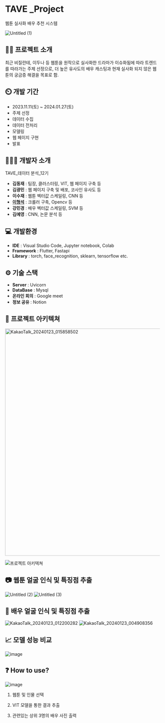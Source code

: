 # TAVE  _Project
웹툰 실사화 배우 추천 시스템


![Untitled (1)](https://github.com/maeseok/TAVE_Project/assets/87814233/8d33ed25-1433-44a7-b02a-ee1921e2f5d4)





## 👨‍🏫 프로젝트 소개
최근 비질란테, 이두나 등 웹툰을 원작으로 실사화한 드라마가 이슈화됨에 따라 트렌드를 따라가는 주제 선정으로, 더 높은 유사도의 배우 캐스팅과 현재 실사화 되지 않은 웹툰의 궁금증 해결을 목표로 함.

## ⏲️ 개발 기간 
- 2023.11.11(토) ~ 2024.01.27(토)
- 주제 선정
- 데이터 수집
- 데이터 전처리
- 모델링
- 웹 페이지 구현
- 발표
  
## 🧑‍🤝‍🧑 개발자 소개 
TAVE_데이터 분석_12기
- **김동재** : 팀장, 클러스터링, VIT, 웹 페이지 구축 등
- **김광민** : 웹 페이지 구축 및 배포, 코사인 유사도 등
- **이수재** : 웹툰 벡터값 스케일링, CNN 등
- **[이형석](https://blog.naver.com/mae_seok)** : 크롤러 구축, Opencv 등
- **강민경** : 배우 벡터값 스케일링, SVM 등
- **김예영** : CNN, 논문 분석 등
  
## 💻 개발환경
- **IDE** : Visual Studio Code, Jupyter notebook, Colab
- **Framework** : Flutter, Fastapi
- **Library** : torch, face_recognition, sklearn, tensorflow etc.

## ⚙️ 기술 스택
- **Server** : Uvicorn
- **DataBase** : Mysql
- **온라인 회의** : Google meet
- **정보 공유** : Notion

  
## 📝 프로젝트 아키텍쳐
<img width="740" alt="KakaoTalk_20240123_015858502" src="https://github.com/maeseok/TAVE_Project/assets/87814233/145ae90f-928c-4dee-96d9-acbbb54af0f2">


![프로젝트 아키텍쳐](https://github.com/maeseok/TAVE_Project/assets/87814233/a755947d-6fc9-4234-810e-0bd422c8aee5)



## 📷 웹툰 얼굴 인식 및 특징점 추출
![Untitled (2)](https://github.com/maeseok/TAVE_Project/assets/87814233/18a500d5-a8be-46ab-8bf1-3415cabf3cd8)
![Untitled (3)](https://github.com/maeseok/TAVE_Project/assets/87814233/292c0278-47d5-4d27-a3a9-962abc60191a)


## 🎥 배우 얼굴 인식 및 특징점 추출
![KakaoTalk_20240123_012200282](https://github.com/maeseok/TAVE_Project/assets/87814233/0dd1c737-bf5c-42f3-af71-347f2db8cc12)
![KakaoTalk_20240123_004908356](https://github.com/maeseok/TAVE_Project/assets/87814233/1077f7fa-22ac-47f2-83fc-883da8e2b8f3)


## 📈 모델 성능 비교
![image](https://github.com/maeseok/TAVE_Project/assets/87814233/5f0ae995-9906-4f91-9ad2-eca797f55aa2)


## ❓ How to use?
![image](https://github.com/maeseok/TAVE_Project/assets/87814233/6e0c6cd3-ef51-4480-961c-613314e1d525)



1. 웹툰 및 인물 선택

  
2. VIT 모델을 통한 결과 추출


3. 관련있는 상위 3명의 배우 사진 출력

